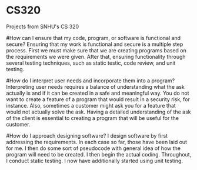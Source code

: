 # CS320
Projects from SNHU's CS 320

#How can I ensure that my code, program, or software is functional and secure?
Ensuring that my work is functional and secure is a multiple step process. First we must make sure that we are creating programs based on the requirements we were given. After that, ensuring functionality through several testing techniques, such as static testic, code review, and unit testing.

#How do I interpret user needs and incorporate them into a program?
Interpreting user needs requires a balance of understanding what the ask actually is and if it can be created in a safe and meaningful way. You do not want to create a feature of a program that would result in a security risk, for instance. Also, sometimes a customer might ask you for a feature that would not actually solve the ask. Having a detailed understanding of the ask of the client is essential to creating a program that will be useful for the customer. 

#How do I approach designing software?
I design software by first addressing the requirements. In each case so far, those have been laid out for me. I then do some sort of pseudocode with general idea of how the program will need to be created. I then begin the actual coding. Throughout, I conduct static testing. I now have additionally started using unit testing. 

